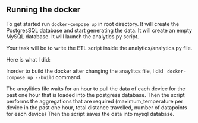## Running the docker

To get started run ``` docker-compose up ``` in root directory.
It will create the PostgresSQL database and start generating the data.
It will create an empty MySQL database.
It will launch the analytics.py script. 

Your task will be to write the ETL script inside the analytics/analytics.py file.

Here is what I did:

Inorder to build the docker after changing the anaylitcs file, I did ``` docker-compose up --build``` command.

The anaylitics file waits for an hour to pull the data of each device for the past one hour that is loaded into the postgress database. 
Then the script performs the aggregations that are required (maximum_temperature per device in the past one hour, total distance travelled, number of datapoints for each device)
Then the script saves the data into mysql database.

